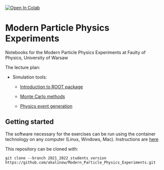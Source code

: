 [![Open In Colab](https://colab.research.google.com/assets/colab-badge.svg)](https://colab.research.google.com/github/akalinow/Modern_Particle_Physics_Experiments/blob/2021_2022)


# Modern Particle Physics Experiments
Notebooks for the Modern Particle Physics Experiments at Faulty of Physics, University of Warsaw

The lecture plan:

* Simulation tools:
  * [Introduction to ROOT package](01_Introduction_to_ROOT.ipynb)
  
  * [Monte Carlo methods](02_Monte_Carlo_methods.ipynb)
  
  * [Physics event generation](03_Event_generation/03_Event_generation.ipynb)

## Getting started

The software necessary for the exercises can be run using the container technology on any computer (Linux, Windows, Mac).
Instructions are [here](Docker/Instructions_Docker.md)

This repository can be cloned with:

```
git clone --branch 2021_2022_students_version https://github.com/akalinow/Modern_Particle_Physics_Experiments.git
```
